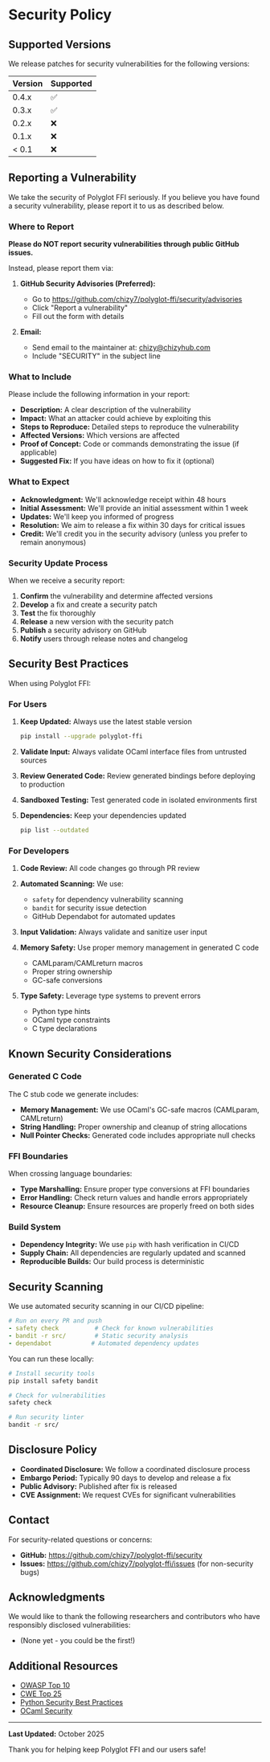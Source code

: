 # Security Policy

## Supported Versions

We release patches for security vulnerabilities for the following versions:

| Version | Supported          |
| ------- | ------------------ |
| 0.4.x   | ✅ |
| 0.3.x   | ✅ |
| 0.2.x   | ❌                |
| 0.1.x   | ❌                |
| < 0.1   | ❌                |

## Reporting a Vulnerability

We take the security of Polyglot FFI seriously. If you believe you have found a security vulnerability, please report it to us as described below.

### Where to Report

**Please do NOT report security vulnerabilities through public GitHub issues.**

Instead, please report them via:

1. **GitHub Security Advisories (Preferred):**
   - Go to https://github.com/chizy7/polyglot-ffi/security/advisories
   - Click "Report a vulnerability"
   - Fill out the form with details

2. **Email:**
   - Send email to the maintainer at: [chizy@chizyhub.com](mailto:chizy@chizyhub.com)
   - Include "SECURITY" in the subject line

### What to Include

Please include the following information in your report:

- **Description:** A clear description of the vulnerability
- **Impact:** What an attacker could achieve by exploiting this
- **Steps to Reproduce:** Detailed steps to reproduce the vulnerability
- **Affected Versions:** Which versions are affected
- **Proof of Concept:** Code or commands demonstrating the issue (if applicable)
- **Suggested Fix:** If you have ideas on how to fix it (optional)

### What to Expect

- **Acknowledgment:** We'll acknowledge receipt within 48 hours
- **Initial Assessment:** We'll provide an initial assessment within 1 week
- **Updates:** We'll keep you informed of progress
- **Resolution:** We aim to release a fix within 30 days for critical issues
- **Credit:** We'll credit you in the security advisory (unless you prefer to remain anonymous)

### Security Update Process

When we receive a security report:

1. **Confirm** the vulnerability and determine affected versions
2. **Develop** a fix and create a security patch
3. **Test** the fix thoroughly
4. **Release** a new version with the security patch
5. **Publish** a security advisory on GitHub
6. **Notify** users through release notes and changelog

## Security Best Practices

When using Polyglot FFI:

### For Users

1. **Keep Updated:** Always use the latest stable version
   ```bash
   pip install --upgrade polyglot-ffi
   ```

2. **Validate Input:** Always validate OCaml interface files from untrusted sources

3. **Review Generated Code:** Review generated bindings before deploying to production

4. **Sandboxed Testing:** Test generated code in isolated environments first

5. **Dependencies:** Keep your dependencies updated
   ```bash
   pip list --outdated
   ```

### For Developers

1. **Code Review:** All code changes go through PR review

2. **Automated Scanning:** We use:
   - `safety` for dependency vulnerability scanning
   - `bandit` for security issue detection
   - GitHub Dependabot for automated updates

3. **Input Validation:** Always validate and sanitize user input

4. **Memory Safety:** Use proper memory management in generated C code
   - CAMLparam/CAMLreturn macros
   - Proper string ownership
   - GC-safe conversions

5. **Type Safety:** Leverage type systems to prevent errors
   - Python type hints
   - OCaml type constraints
   - C type declarations

## Known Security Considerations

### Generated C Code

The C stub code we generate includes:

- **Memory Management:** We use OCaml's GC-safe macros (CAMLparam, CAMLreturn)
- **String Handling:** Proper ownership and cleanup of string allocations
- **Null Pointer Checks:** Generated code includes appropriate null checks

### FFI Boundaries

When crossing language boundaries:

- **Type Marshalling:** Ensure proper type conversions at FFI boundaries
- **Error Handling:** Check return values and handle errors appropriately
- **Resource Cleanup:** Ensure resources are properly freed on both sides

### Build System

- **Dependency Integrity:** We use `pip` with hash verification in CI/CD
- **Supply Chain:** All dependencies are regularly updated and scanned
- **Reproducible Builds:** Our build process is deterministic

## Security Scanning

We use automated security scanning in our CI/CD pipeline:

```yaml
# Run on every PR and push
- safety check          # Check for known vulnerabilities
- bandit -r src/        # Static security analysis
- dependabot           # Automated dependency updates
```

You can run these locally:

```bash
# Install security tools
pip install safety bandit

# Check for vulnerabilities
safety check

# Run security linter
bandit -r src/
```

## Disclosure Policy

- **Coordinated Disclosure:** We follow a coordinated disclosure process
- **Embargo Period:** Typically 90 days to develop and release a fix
- **Public Advisory:** Published after fix is released
- **CVE Assignment:** We request CVEs for significant vulnerabilities

## Contact

For security-related questions or concerns:

- **GitHub:** https://github.com/chizy7/polyglot-ffi/security
- **Issues:** https://github.com/chizy7/polyglot-ffi/issues (for non-security bugs)

## Acknowledgments

We would like to thank the following researchers and contributors who have responsibly disclosed vulnerabilities:

- (None yet - you could be the first!)

## Additional Resources

- [OWASP Top 10](https://owasp.org/www-project-top-ten/)
- [CWE Top 25](https://cwe.mitre.org/top25/archive/2023/2023_top25_list.html)
- [Python Security Best Practices](https://python.readthedocs.io/en/stable/library/security_warnings.html)
- [OCaml Security](https://ocaml.org/docs/security)

---

**Last Updated:** October 2025

Thank you for helping keep Polyglot FFI and our users safe!

